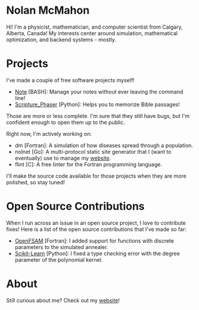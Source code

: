 # Nolan McMahon

Hi! I'm a physicist, mathematician, and computer scientist from Calgary, Alberta, Canada! My interests center around simulation, mathematical optimization, and backend systems - mostly.

# Projects

I've made a couple of free software projects myself!

- [Note](https://github.com/NolantheNerd/note) [BASH]: Manage your notes without ever leaving the command line!
- [Scripture_Phaser](https://github.com/NolantheNerd/scripture_phaser) [Python]: Helps you to memorize Bible passages!

Those are more or less complete. I'm sure that they still have bugs, but I'm confident enough to open them up to the public. 

Right now, I'm actively working on:

- dm [Fortran]: A simulation of how diseases spread through a population.
- nolnet [Go]: A multi-protocol static site generator that I (want to eventually) use to manage my [website](https://www.nolanmcmahon.net).
- flint [C]: A free linter for the Fortran programming language.

I'll make the source code available for those projects when they are more polished, so stay tuned!

# Open Source Contributions

When I run across an issue in an open source project, I love to contribute fixes! Here is a list of the open source contributions that I've made so far:

- [OpenFSAM](https://github.com/nfherrin/OpenFSAM) [Fortran]: I added support for functions with discrete parameters to the simulated annealer.
- [Scikit-Learn](https://github.com/scikit-learn/scikit-learn) [Python]: I fixed a type checking error with the degree parameter of the polynomial kernel.

# About

Still curious about me? Check out my [website](https://www.nolanmcmahon.net)!

